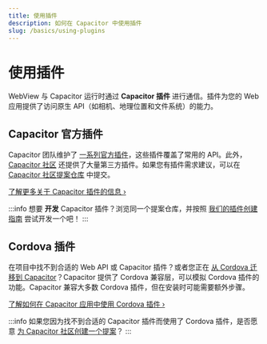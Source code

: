 ```yaml
---
title: 使用插件
description: 如何在 Capacitor 中使用插件
slug: /basics/using-plugins
---
```


# 使用插件

WebView 与 Capacitor 运行时通过 **Capacitor 插件** 进行通信。插件为您的 Web 应用提供了访问原生 API（如相机、地理位置和文件系统）的能力。

## Capacitor 官方插件

Capacitor 团队维护了 [一系列官方插件](/plugins/official.md)，这些插件覆盖了常用的 API。此外，[Capacitor 社区](https://github.com/capacitor-community/) 还提供了大量第三方插件。如果您有插件需求建议，可以在 [Capacitor 社区提案仓库](https://github.com/capacitor-community/proposals/) 中提交。

[了解更多关于 Capacitor 插件的信息 &#8250;](/plugins.mdx)

:::info
想要 **开发** Capacitor 插件？浏览同一个提案仓库，并按照 [我们的插件创建指南](/plugins/creating-plugins/overview.md) 尝试开发一个吧！
:::

## Cordova 插件

在项目中找不到合适的 Web API 或 Capacitor 插件？或者您正在 [从 Cordova 迁移到 Capacitor](/main/cordova/migration-strategy.md)？Capacitor 提供了 Cordova 兼容层，可以模拟 Cordova 插件的功能。Capacitor 兼容大多数 Cordova 插件，但在安装时可能需要额外步骤。

[了解如何在 Capacitor 应用中使用 Cordova 插件 &#8250;](/plugins/cordova.md)

:::info
如果您因为找不到合适的 Capacitor 插件而使用了 Cordova 插件，是否愿意 [为 Capacitor 社区创建一个提案](https://github.com/capacitor-community/proposals/)？
:::